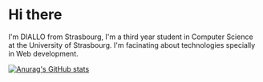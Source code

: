 # Hi there 
I'm DIALLO from Strasbourg, I'm a third year student in Computer Science at the University of Strasbourg. I'm facinating about technologies specially in Web development.

[![Anurag's GitHub stats](https://github-readme-stats.vercel.app/api?username=FellahAbdel)](https://github.com/anuraghazra/github-readme-stats)
